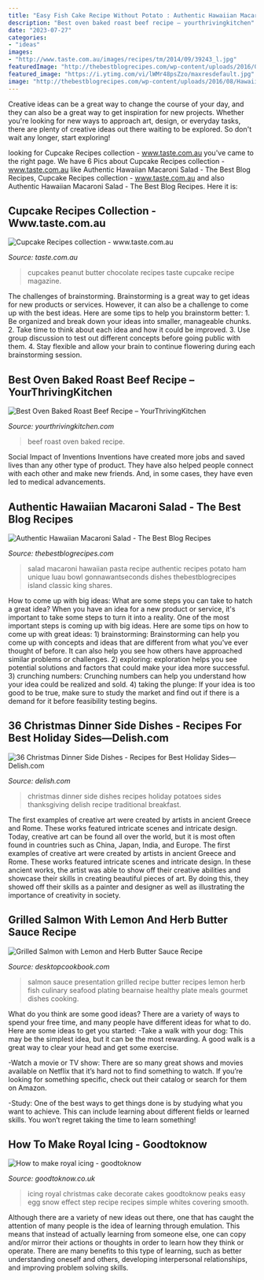 ```yaml
---
title: "Easy Fish Cake Recipe Without Potato : Authentic Hawaiian Macaroni Salad"
description: "Best oven baked roast beef recipe – yourthrivingkitchen"
date: "2023-07-27"
categories:
- "ideas"
images:
- "http://www.taste.com.au/images/recipes/tm/2014/09/39243_l.jpg"
featuredImage: "http://thebestblogrecipes.com/wp-content/uploads/2016/08/Hawaiian-Macaroni-Salad-Image1-pic-tiny-1.jpg"
featured_image: "https://i.ytimg.com/vi/lWMr48psZzo/maxresdefault.jpg"
image: "http://thebestblogrecipes.com/wp-content/uploads/2016/08/Hawaiian-Macaroni-Salad-Image1-pic-tiny-1.jpg"
---
```



Creative ideas can be a great way to change the course of your day, and they can also be a great way to get inspiration for new projects. Whether you're looking for new ways to approach art, design, or everyday tasks, there are plenty of creative ideas out there waiting to be explored. So don't wait any longer, start exploring!

	

		
looking for Cupcake Recipes collection - www.taste.com.au you've came to the right page. We have 6 Pics about Cupcake Recipes collection - www.taste.com.au like Authentic Hawaiian Macaroni Salad - The Best Blog Recipes, Cupcake Recipes collection - www.taste.com.au and also Authentic Hawaiian Macaroni Salad - The Best Blog Recipes. Here it is:
		
    
## Cupcake Recipes Collection - Www.taste.com.au

<img loading=lazy src="http://www.taste.com.au/images/recipes/tm/2014/09/39243_l.jpg" onerror="this.onerror=null;this.src='https://tse1.mm.bing.net/th?id=OIP.hVnLsyBDEBeS2V_IQMPR1QHaE7&amp;pid=15.1';" alt="Cupcake Recipes collection - www.taste.com.au">

_Source: taste.com.au_

>cupcakes peanut butter chocolate recipes taste cupcake recipe magazine. 

	

The challenges of brainstorming.
Brainstorming is a great way to get ideas for new products or services. However, it can also be a challenge to come up with the best ideas. Here are some tips to help you brainstorm better: 1. Be organized and break down your ideas into smaller, manageable chunks. 2. Take time to think about each idea and how it could be improved. 3. Use group discussion to test out different concepts before going public with them. 4. Stay flexible and allow your brain to continue flowering during each brainstorming session.

    
## Best Oven Baked Roast Beef Recipe – YourThrivingKitchen

<img loading=lazy src="https://i.ytimg.com/vi/lWMr48psZzo/maxresdefault.jpg" onerror="this.onerror=null;this.src='https://tse2.mm.bing.net/th?id=OIP.8I3KGLTdEACydzzoEimTwgHaEK&amp;pid=15.1';" alt="Best Oven Baked Roast Beef Recipe – YourThrivingKitchen">

_Source: yourthrivingkitchen.com_

>beef roast oven baked recipe. 

	

Social Impact of Inventions
Inventions have created more jobs and saved lives than any other type of product. They have also helped people connect with each other and make new friends. And, in some cases, they have even led to medical advancements.

    
## Authentic Hawaiian Macaroni Salad - The Best Blog Recipes

<img loading=lazy src="http://thebestblogrecipes.com/wp-content/uploads/2016/08/Hawaiian-Macaroni-Salad-Image1-pic-tiny-1.jpg" onerror="this.onerror=null;this.src='https://tse3.mm.bing.net/th?id=OIP.SRmHjmlJJcjZKztCay4byAHaK0&amp;pid=15.1';" alt="Authentic Hawaiian Macaroni Salad - The Best Blog Recipes">

_Source: thebestblogrecipes.com_

>salad macaroni hawaiian pasta recipe authentic recipes potato ham unique luau bowl gonnawantseconds dishes thebestblogrecipes island classic king shares. 

	

How to come up with big ideas: What are some steps you can take to hatch a great idea?
When you have an idea for a new product or service, it's important to take some steps to turn it into a reality. One of the most important steps is coming up with big ideas. Here are some tips on how to come up with great ideas: 1) brainstorming: Brainstorming can help you come up with concepts and ideas that are different from what you've ever thought of before. It can also help you see how others have approached similar problems or challenges. 2) exploring: exploration helps you see potential solutions and factors that could make your idea more successful. 3) crunching numbers: Crunching numbers can help you understand how your idea could be realized and sold. 4) taking the plunge: If your idea is too good to be true, make sure to study the market and find out if there is a demand for it before feasibility testing begins.

    
## 36 Christmas Dinner Side Dishes - Recipes For Best Holiday Sides—Delish.com

<img loading=lazy src="http://del.h-cdn.co/assets/15/46/1447425347-thanksgiving-funeral-potatoes-4.jpg" onerror="this.onerror=null;this.src='https://tse4.mm.bing.net/th?id=OIP.6M5vJcb41y13IwiEVRiUeAHaLH&amp;pid=15.1';" alt="36 Christmas Dinner Side Dishes - Recipes for Best Holiday Sides—Delish.com">

_Source: delish.com_

>christmas dinner side dishes recipes holiday potatoes sides thanksgiving delish recipe traditional breakfast. 

	

The first examples of creative art were created by artists in ancient Greece and Rome. These works featured intricate scenes and intricate design. Today, creative art can be found all over the world, but it is most often found in countries such as China, Japan, India, and Europe.
The first examples of creative art were created by artists in ancient Greece and Rome. These works featured intricate scenes and intricate design. In these ancient works, the artist was able to show off their creative abilities and showcase their skills in creating beautiful pieces of art. By doing this, they showed off their skills as a painter and designer as well as illustrating the importance of creativity in society.

    
## Grilled Salmon With Lemon And Herb Butter Sauce Recipe

<img loading=lazy src="http://www.desktopcookbook.com/images-recipe/168638.jpg" onerror="this.onerror=null;this.src='https://tse3.mm.bing.net/th?id=OIP.-rCx7FY6FmkSSoOCao-d9QHaLG&amp;pid=15.1';" alt="Grilled Salmon with Lemon and Herb Butter Sauce Recipe">

_Source: desktopcookbook.com_

>salmon sauce presentation grilled recipe butter recipes lemon herb fish culinary seafood plating bearnaise healthy plate meals gourmet dishes cooking. 

	

What do you think are some good ideas?
There are a variety of ways to spend your free time, and many people have different ideas for what to do. Here are some ideas to get you started: 
-Take a walk with your dog: This may be the simplest idea, but it can be the most rewarding. A good walk is a great way to clear your head and get some exercise. 

-Watch a movie or TV show: There are so many great shows and movies available on Netflix that it’s hard not to find something to watch. If you’re looking for something specific, check out their catalog or search for them on Amazon. 

-Study: One of the best ways to get things done is by studying what you want to achieve. This can include learning about different fields or learned skills. You won’t regret taking the time to learn something!

    
## How To Make Royal Icing - Goodtoknow

<img loading=lazy src="http://goodtoknow.media.ipcdigital.co.uk/111/00000d796/8741/How-to-make-royal-icing.jpg" onerror="this.onerror=null;this.src='https://tse3.mm.bing.net/th?id=OIP.uM10Wb-PBO4YDNAIA-KYNgHaE3&amp;pid=15.1';" alt="How to make royal icing - goodtoknow">

_Source: goodtoknow.co.uk_

>icing royal christmas cake decorate cakes goodtoknow peaks easy egg snow effect step recipe recipes simple whites covering smooth. 

	

Although there are a variety of new ideas out there, one that has caught the attention of many people is the idea of learning through emulation. This means that instead of actually learning from someone else, one can copy and/or mirror their actions or thoughts in order to learn how they think or operate. There are many benefits to this type of learning, such as better understanding oneself and others, developing interpersonal relationships, and improving problem solving skills.

